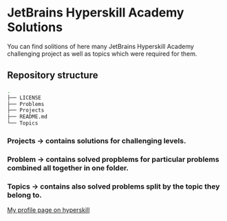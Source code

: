 # JetBrains Hyperskill Academy Solutions

You can find solitions of here many JetBrains Hyperskill Academy challenging project as well as topics which were required for them.

## Repository structure
```bash
.
├── LICENSE
├── Problems
├── Projects
├── README.md
└── Topics
```
### Projects -> contains solutions for challenging levels.<br/>
### Problem -> contains solved propblems for particular problems combined all together in one folder.<br/>
### Topics -> contains also solved problems split by the topic they belong to.<br/>

[My profile page on hyperskill](https://hyperskill.org/profile/59720519)

